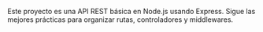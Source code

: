 <!-- Use this file to provide workspace-specific custom instructions to Copilot. For more details, visit https://code.visualstudio.com/docs/copilot/copilot-customization#_use-a-githubcopilotinstructionsmd-file -->

Este proyecto es una API REST básica en Node.js usando Express. Sigue las mejores prácticas para organizar rutas, controladores y middlewares.
